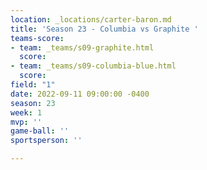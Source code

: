 ```yaml
---
location: _locations/carter-baron.md
title: 'Season 23 - Columbia vs Graphite '
teams-score:
- team: _teams/s09-graphite.html
  score: 
- team: _teams/s09-columbia-blue.html
  score: 
field: "1"
date: 2022-09-11 09:00:00 -0400
season: 23
week: 1
mvp: ''
game-ball: ''
sportsperson: ''

---
```

